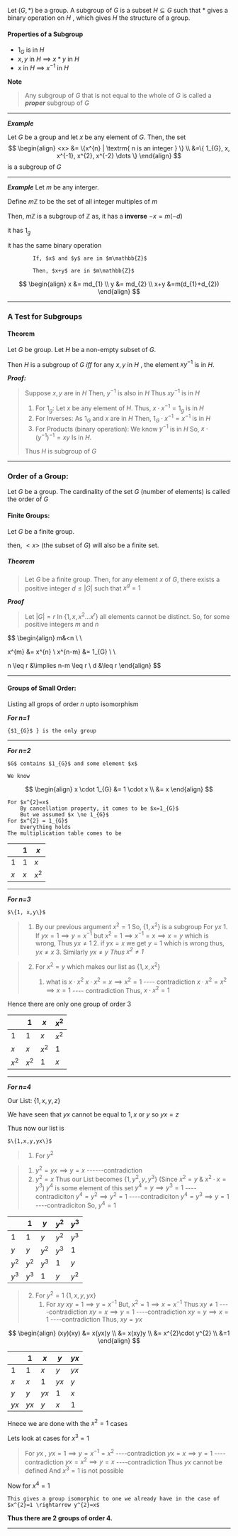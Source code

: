 Let $(G, \ast)$ be a group. A subgroup of $G$ is a subset $H  \subseteq  G$ such that $\ast$  gives a binary operation on $H$ , which gives $H$ the structure of a group.

#### Properties of a Subgroup

- $1_{G}$ is in $H$
- $x, y$ in $H$  $\implies$ $x \ast y$ in $H$
- $x$ in $H$ $\implies$ $x^{-1}$ in $H$

**Note**

> Any subgroup of $G$ that is not equal to the whole of $G$ is called a ***proper*** subgroup of $G$

-----------------------------------------

***Example***

Let $G$ be a group and let $x$ be any element of $G$.
Then, the set
$$
\begin{align}
<x> &= \{x^{n} | \textrm{ n is an integer } \} \\
&=\{ 1_{G}, x, x^{-1}, x^{2}, x^{-2} \dots \}
\end{align}
$$
is a subgroup of $G$

----------------------------------------------------
***Example***
Let $m$ be any interger.

Define $m\mathbb{Z}$ to be the set of all integer multiples of $m$

Then, $m\mathbb{Z}$ is a subgroup of $\mathbb{Z}$ as, it has a **inverse** $-x = m(-d)$

it has $1_{g}$

it has the same binary operation

			If, $x$ and $y$ are in $m\mathbb{Z}$

			Then, $x+y$ are in $m\mathbb{Z}$

$$
\begin{align}
x &= md_{1} \\
y &= md_{2} \\
x+y &=m(d_{1}+d_{2})
\end{align}
$$

-----------------------------------------

### A Test for Subgroups

#### Theorem

Let $G$ be group. Let $H$ be a non-empty subset of $G$. 

Then $H$ is a subgroup of $G$ $iff$ for any $x, y$ in $H$ , the element $xy^{-1}$ is in $H$.

***Proof:***

> Suppose $x,y$ are in $H$
> Then, $y^{-1}$ is also in $H$
> Thus $xy^{-1}$ is in $H$
> 
> 1. For $1_{g}$:
> 	   Let $x$ be any element of $H$.
> 	   Thus, $x\cdot x^{-1} = 1_{g}$ is in $H$
> 2. For Inverses:
> 	   As $1_{G}$ and $x$ are in $H$
> 	   Then, 
> 		   $1_{G}\cdot x^{-1} = x^{-1}$ 
> 	   is in $H$
> 3. For Products (binary operation):
>    We know $y^{-1}$ is in $H$
>    So, 
> 	   $x\cdot (y^{-1})^{-1} = xy$
> 	Is in $H$.
> 	
> Thus $H$ is subgroup of $G$

---------------------------------------------------

### Order of a Group:

Let $G$ be a group. The cardinality of the set $G$ (number of elements) is called the order of $G$

#### Finite Groups:

Let $G$ be a finite group.

then, $<x>$ (the subset of $G$) will also be a finite set.

##### Theorem

> Let $G$ be a finite group. Then, for any element $x$ of $G$, there exists a positive integer $d \leq |G|$ such that $x^{d} = 1$

***Proof***

> Let $|G| = r$
> In {$1, x, x^{2}\dots x^{r}$} all elements cannot be distinct.
> So, for some positive integers $m$ and $n$

$$
\begin{align}
m&<n \\ \\

x^{m} &= x^{n} \\
x^{n-m} &= 1_{G} \\ \\

n \leq r &\implies n-m \leq r \\
d &\leq r
\end{align}
$$

--------------------------------------
#### Groups of Small Order:

Listing all grops of order $n$ upto isomorphism

***For n=1***

	{$1_{G}$ } is the only group

------------------------

***For n=2***

	$G$ contains $1_{G}$ and some element $x$

	We know

$$
\begin{align}
x \cdot 1_{G} &= 1 \cdot x \\
&= x
\end{align}
$$

	For $x^{2}=x$
		By cancellation property, it comes to be $x=1_{G}$
		But we assumed $x \ne 1_{G}$ 
	For $x^{2} = 1_{G}$
		Everything holds
	The multiplication table comes to be

|     | 1   | $x$     |
| --- | --- | ------- |
| 1   | 1   | $x$     |
| $x$ | $x$ | $x^{2}$ |

-------------------------------------------

***For n=3***

	$\{1, x,y\}$

>	1. By our previous argument 
		$x^{2} = 1$
		So, 
			$\{1, x^{2}\}$ is a subgroup
	  For $yx$
	  1. If $yx=1 \implies y=x^{-1}$
		  but $x^{2}=1 \implies x^{-1}=x \implies x=y$
		  which is wrong, Thus $yx \ne 1$
	  2. if $yx=x$ we get $y=1$
	     which is wrong thus, $yx \ne x$
	  3. Similarly $yx \ne y$
	  *Thus $x^{2} \ne 1$*

>  2. For $x^{2} = y$
>     which makes our list as $\{1,x, x^{2}\}$
>     
>     1. what is $x \cdot x^{2}$
>        $x \cdot x^{2}=x \implies x^{2} = 1$   ---- contradiction
>        $x \cdot x^{2} = x^{2} \implies x=1$   ---- contradiction
>        Thus,
> 	       $x \cdot x^{2} = 1$

Hence there are only one group of order $3$

|      | 1       | $x$     | $x^{2}$ |
| ------- | ------- | ------- | ------- |
| 1       | 1       | $x$     | $x^{2}$ |
| $x$       | $x$     | $x^{2}$ | $1$     |
| $x^{2}$ | $x^{2}$ | $1$     | $x$     |

------------------------------------------

***For n=4***

Our List: $\{1, x, y, z\}$

We have seen that $yx$ cannot be equal to $1,x$ or $y$ so $yx=z$

Thus now our list is 

	$\{1,x,y,yx\}$

>1. For $y^{2}$

>   1. $y^{2}=yx \implies y=x$    ------contradiction
>   2. $y^{2}=x$
>      Thus our List becomes
>      $\{1,y^{2}, y, y^{3}\}$      (Since $x^{2}=y$ & $x^{2}\cdot x= y^{3}$)
>      $y^{4}$ is some element of this set
> 	     $y^{4}=y \implies y^{3}=1$                     ----contradiciton
> 	     $y^{4}=y^{2} \implies y^{2}=1$                    ----contradiciton
> 	     $y^{4}=y^{3} \implies y=1$                     ----contradiciton
> 	     So,
> 		     $y^{4}=1$

|         | 1   | $y$ | $y^{2}$ | $y^{3}$ |
| ------- | --- | --- | ------- | ------- |
| 1       | 1 | $y$ | $y^{2}$| $y^{3}$ |
| $y$     |    $y$ |  $y^{2}$   |   $y^{3}$      |    1     |
| $y^{2}$ |   $y^{2}$  |  $y^{3}$   |       1  |     $y$    |
| $y^{3}$ |   $y^{3}$  |   1  |      $y$ |      $y^{2}$   |

> 2. For $y^{2} = 1$
>    $\{1,x,y,yx\}$
>    1. For $xy$
>       $xy=1 \implies y=x^{-1}$
>       But, $x^{2}=1 \implies x=x^{-1}$
>       Thus $xy \ne 1$                                   ----contradiction
>       $xy = x \implies y=1$                         ----contradiction
>       $xy=y \implies x=1$                         ----contradiction
>       Thus,
> 	      $xy=yx$

$$
\begin{align}
(xy)(xy) &= x(yx)y \\
&= x(xy)y \\
&= x^{2}\cdot y^{2} \\
&=1
\end{align}
$$

|      | $1$  | $x$  | $y$  | $yx$ |
| ---- | ---- | ---- | ---- | ---- |
| $1$  | $1$  | $x$  | $y$  | $yx$ |
| $x$  | $x$  | $1$  | $yx$ | $y$  |
| $y$  | $y$  | $yx$ | $1$  | $x$  |
| $yx$ | $yx$ | $y$  | $x$  | $1$  | 

Hnece we are done with the $x^{2}=1$ cases

Lets look at cases for $x^{3}=1$

> For $yx$ , 
> 	$yx=1 \implies y=x^{-1}=x^{2}$                  ----contradiction
> 	$yx=x \implies y=1$                              ----contradiction
> 	$yx=x^{2} \implies y=x$                            ----contradiction
> Thus $yx$ cannot be defined
> And $x^{3}=1$ is not possible

Now for $x^{4}=1$

	This gives a group isomorphic to one we already have in the case of $x^{2}=1 \rightarrow y^{2}=x$

**Thus there are 2 groups of order 4.**

---------------------------------------------

